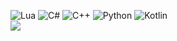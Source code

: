 ![Lua](https://img.shields.io/badge/Lua-2C2D72?style=for-the-badge&logo=lua) ![C#](https://img.shields.io/badge/C%23-purple?style=for-the-badge&logo=sharp) ![C++](https://img.shields.io/badge/C++-00599C?style=for-the-badge&logo=cplusplus) ![Python](https://img.shields.io/badge/Python-yellow?style=for-the-badge&logo=python) ![Kotlin](https://img.shields.io/badge/Kotlin-pink?style=for-the-badge&logo=Kotlin)  
![](https://github-readme-stats.vercel.app/api/top-langs/?username=PikachuPenial&theme=dark&hide_border=false&include_all_commits=false&count_private=true&layout=compact)
